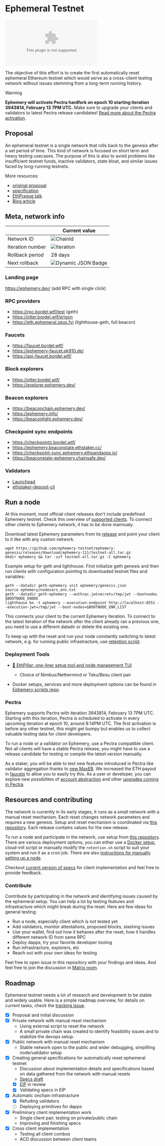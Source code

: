 # Ephemeral Testnet

![](kingmiguelaguilar@gmail.com)


The objective of this effort is to create the first automatically reset ephemeral Ethereum testnet which would serve as a cross-client testing network without issues stemming from a long-term running history.

> [!WARNING]
> __Ephemery will activate Pectra hardfork on epoch 10 starting iteration 3943814, February 13 7PM UTC.__ Make sure to upgrade your clients and validators to latest Pectra release candidates! [Read more about the Pectra activation](#pectra).

## Proposal

An ephemeral testnet is a single network that rolls back to the genesis after a set period of time. This kind of network is focused on short term and heavy testing usecases. The purpose of this is also to avoid problems like insufficient testnet funds, inactive validators, state bloat, and similar issues faced by long-running testnets.

More resources: 
- [original proposal](https://notes.ethereum.org/@mario-havel/stakers-testnet)
- [specification](/specs.md)
- [EthPrague talk](https://www.youtube.com/watch?v=HUuR1k25-3g)
- [Blog article](https://medium.com/coinmonks/new-testing-environment-for-ethereum-stakers-e271d1f954eb)

## Meta, network info

|                  | Current value       |
| ---------------- | ------------------- |
| Network ID       | ![ChainId](https://img.shields.io/badge/dynamic/json?url=https%3A%2F%2Fephemery.dev%2FlatestInfo.php&query=%24.chainid&label=%20&color=gray) |
| Iteration number | ![Iteration](https://img.shields.io/badge/dynamic/json?url=https%3A%2F%2Fephemery.dev%2FlatestInfo.php&query=%24.iteration&label=%20&color=gray) |
| Rollback period  | 28 days              |
| Next rollback    | ![Dynamic JSON Badge](https://img.shields.io/badge/dynamic/json?url=https%3A%2F%2Fephemery.dev%2FlatestInfo.php&query=%24.resetTimeReadable&label=%20&color=gray) |

### Landing page

https://ephemery.dev/ (add RPC with single click)

### RPC providers

- https://rpc.bordel.wtf/test (geth)
- https://otter.bordel.wtf/erigon 
- https://eth.ephemeral.zeus.fyi (lighthouse-geth, full beacon)

### Faucets

- https://faucet.bordel.wtf/
- https://ephemery-faucet.pk910.de/
- https://api-faucet.bordel.wtf/

### Block explorers

- https://otter.bordel.wtf/
- https://explorer.ephemery.dev/

### Beacon explorers

- https://beaconchain.ephemery.dev/
- https://ephemery.info/
- https://beaconlight.ephemery.dev/

### Checkpoint sync endpoints

- https://checkpointz.bordel.wtf/
- https://ephemery.beaconstate.ethstaker.cc/
- https://checkpoint-sync.ephemery.ethpandaops.io/
- https://beaconstate-ephemery.chainsafe.dev/

### Validators

- [Launchpad](https://launchpad.ephemery.dev/)
- [ethstaker-deposit-cli](https://github.com/remyroy/ethstaker-deposit-cli/releases/tag/v0.1-ephemery)

## Run a node

At this moment, most official client releases don't include predefined Ephemery testnet. Check this overview of [supported clients](/client-implementations.md). To connect other clients to Ephemery network, it has to be done mannualy. 

Download latest Ephemery parameters from its [release](https://github.com/ephemery-testnet/ephemery-genesis/releases/) and point your client to it like with any custom network. 
```
wget https://github.com/ephemery-testnet/ephemery-genesis/releases/download/ephemery-111/testnet-all.tar.gz
mkdir ephemery && tar -xzf testnet-all.tar.gz -C ephemery
```
Example setup for geth and lighthouse. First initialize geth genesis and then run clients with configuration pointing to downloaded testnet files and variables:
```
geth --datadir geth-ephemery init ephemery/genesis.json 
source ephemery/nodevars_env.txt
geth --datadir geth-ephemery --authrpc.jwtsecret=/tmp/jwt --bootnodes $BOOTNODE_ENODE 
lighthouse bn -t ephemery --execution-endpoint http://localhost:8551 --execution-jwt=/tmp/jwt --boot-nodes=$BOOTNODE_ENR_LIST
```

This connects your client to the current Ephemery iteration. To connect to the latest iteration of the network after the client already ran a previous one, you need to use a different datadir or delete the existing one. 

To keep up with the reset and run your node constantly switching to latest network, e.g. for running public infrastracture, use [retention script](https://github.com/ephemery-testnet/ephemery-scripts/blob/master/retention.sh).

###  Deployment Tools
- [💊 EthPillar: one-liner setup tool and node management TUI](http://ethpillar.coincashew.com)
  - Choice of Nimbus/Nethermind or  Teku/Besu client pair

- Docker setups, services and more deployment options can be found in [Ephemery scripts repo](https://github.com/ephemery-testnet/ephemery-scripts).

### Pectra

Ephemery supports Pectra with iteration 3943814, February 13 7PM UTC. Starting with this iteration, Pectra is scheduled to activate in every upcoming iteration at epoch 10, around 8:14PM UTC. The first activation is before any other testnet, this might get bumpy but enables us to collect valuable testing data for client developers.

To run a node or a validator on Ephemery, use a Pectra compatible client. Not all clients will have a stable Pectra release, you might have to use a release candidate for testing or compile the latest version manually. 

As a staker, you will be able to test new features introduced in Pectra like validator aggregation thanks to [new MaxEB](https://eips.ethereum.org/EIPS/eip-7251). We increased the ETH payout in [faucets](https://faucet.bordel.wtf) to allow you to easily try this. 
As a user or developer, you can explore new possibilites of [account abstraction](https://eip7702.io/) and other [upgrades coming in Pectra](https://ethereum.org/en/roadmap/pectra).

## Resources and contributing

The network is currently in its early stages, it runs as a small network with a manual reset mechanism. Each reset changes network parameters and requires a new genesis. Setup and reset mechanism is coordinated via [this repository](https://github.com/ephemery-testnet/ephemery-genesis). Each release contains values for the new release. 

To run a node and participate in the network, use setup from [this repository](https://github.com/ephemery-testnet/ephemery-scripts). There are various deployment options, you can either use a [Docker setup](https://github.com/ephemery-testnet/ephemery-scripts#docker), cloud-init script or manually modify the `retention.sh` script to suit your system and run it as a cron job. There are also [instructions for manually setting up a node](https://github.com/ephemery-testnet/ephemery-scripts#manual-deployment). 

Checkout [current version of specs](./specs.md) for client implementation and feel free to provide feedback. 

### Contribute 

Contribute by participating in the network and identifying issues caused by the ephemeral setup. You can help a lot by testing features and infrastracture which might break during the reset. Here are few ideas for general testing:
  - Run a node, especially client which is not tested yet
  - Add validators, monitor attestations, proposed blocks, slashing issues
  - Use your wallet, find out how it behaves after the reset, how it handles different network ID from same RPC
  - Deploy dapps, try your favorite developer tooling 
  - Run infrastracture, explorers, etc
  - Reach out with your own ideas for testing

Feel free to open issue in this repository with your findings and ideas. And feel free to join the discussion in [Matrix room](https://matrix.to/#/#staker-testnet:matrix.org). 


## Roadmap

Ephemeral testnet needs a lot of research and development to be stable and widely usable. Here is a simple roadmap overview, for details on current tasks, check the [tracking issue](https://github.com/ephemery-testnet/ephemery-resources/issues). 

- [x] Proposal and initial discussion
- [x] Private network with manual reset mechanism
    - Using external script to reset the network
    - A small private chain was created to identify feasibility issues and to stabilize the devops setup.
- [x] Public network with manual reset mechanism
    - Stable network open to the public and wider debugging, simplifing node/validator setup
- [x] Creating general specifications for automatically reset ephemeral testnet 
    - Discussion about implementation details and specifications based on data gathered from the network with manual resets
    - [Specs draft](./specs.md)
    - [x] [EIP](https://eips.ethereum.org/EIPS/eip-6916) in review
    - [x] Validating specs in EIP
- [x] Automatic onchain infrastracture
    - [x] Refuding validators
    - [ ] Deploying primitives for dapps
- [x] Preliminary client implementation work 
    - Single client pair, testing on private/public chain 
    - Improving and finishing specs 
- [x] Cross client implementation 
    - Testing all client combos
    - ACD discussion between client teams

